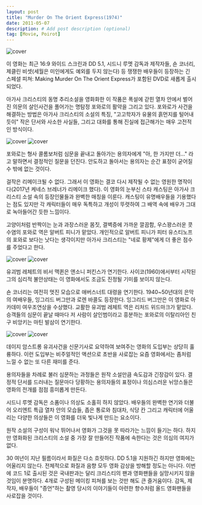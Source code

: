 ```yaml
---
layout: post
title: "Murder On The Orient Express(1974)"
date: 2011-05-07
description: # Add post description (optional)
tag: [Movie, Poirot]
---
```


![cover]({{site.baseurl}}/assets/img/dpreview/PDVD.jpg)

이 영화는 최근 16:9 와이드 스크린과 DD 5.1, 시드니 루멧 감독과 제작자들,
숀 코너리, 제클린 비셋(세월은 미인에게도 예외를 두지 않는다) 등 쟁쟁한
배우들이 등장하는 긴 스페셜 피쳐: Making Murder On The Orient Express가
포함된 DVD로 새롭게 출시되었다.

아가사 크리스티의 동명 추리소설을 영화화한 이 작품은 폭설에 갇힌 열차 안에서
벌어진 의문의 살인사건을 풀어가는 명탐정 포와로의 활약을 그리고 있다. 포와로가
사건을 해결하는 방법은 아가사 크리스티의 소설의 특징, "고고학자가 유물의
흙먼지를 털어내 듯이" 작은 단서와 사소한 사실들, 그리고 대화를 통해 진실에
접근해가는 매우 고전적인 방식이다.

![cover]({{site.baseurl}}/assets/img/dpreview/orient05.jpg) ![cover]({{site.baseurl}}/assets/img/dpreview/orient02.jpg)

포와로는 형사 콜롬보처럼 심문을 끝내고 돌아가는 용의자에게 "아, 한 가지만 더..."
라고 말하면서 결정적인 질문을 던진다. 안도하고 돌아서는 용의자는 순간 표정이
굳어질 수 밖에 없는 것이다.

걸작은 리메이크될 수 없다. 그래서 이 영화는 결코 다시 제작될 수 없는 영원한
명작이다(2017년 케네스 브레너가 리메이크 했다). 이 영화의 눈부신 스타 캐스팅은 아가사 크리스티 소설 속의 등장인물들과
완벽한 매칭을 이룬다. 캐스팅이 유명배우들을 기용했다는 점도 있지만 각 캐릭터들이 매우
독특하고 개성이 뚜렷하여 그 배역 속에 배우가 그대로 녹아들어간 듯한 느낌이다.

고양이처럼 반짝이는 눈과 과장스러운 몸짓, 결벽증에 가까운 깔끔함, 우스꽝스러운
콧수염의 포와로 역은 알버트 피니가 맡았다. 개인적으로 알버트 피니가
피터 유스티노프의 포와로 보다는 낫다는 생각이지만 아가사 크리스티는
"네로 황제"에게 더 좋은 점수를 주었다고 한다.

![cover]({{site.baseurl}}/assets/img/dpreview/orient03.jpg) ![cover]({{site.baseurl}}/assets/img/dpreview/orient09.jpg)

유괴범 레체트의 비서 맥퀸은 앤소니 퍼킨스가 연기한다.
사이코(1960)에서부터 시작된 그의 심리적 불안상태는 이 영화에서도 조금도 진정될
기미를 보이지 않는다.

숀 코너리는 여전히 멋진 모습으로 애버스너트 대령을 연기한다.
1940~50년대의 은막의 여배우들, 잉그리드 버그만과 로렌 바콜도 등장한다.
잉그리드 버그만은 이 영화로 아카데미 여우조연상을 수상했다.
교활한 유괴범 레체트 역은 리처드 위드마크가 맡았다. 승객들의 심문이 끝날 때마다
저 사람이 살인범이라고 흥분하는 포와로의 이탈리아인 친구 비앙키는 마틴 발삼이
연기한다.

![cover]({{site.baseurl}}/assets/img/dpreview/orient12.jpg) ![cover]({{site.baseurl}}/assets/img/dpreview/orient13.jpg)

데이지 암스트롱 유괴사건을 신문기사로 요약하여 보여주는 영화의 도입부는 상당히
훌륭하다. 이런 도입부는 비주얼적인 액션으로 초반을 사로잡는 요즘 영화에서는
좀처럼 느낄 수 없는 또 다른 재미를 준다.

용의자들을 차례로 불러 심문하는 과정들은 원작 소설만큼 속도감과 긴장감이
있다. 결정적 단서를 드러내는 질문마다 당황하는 용의자들의 표정이나 의심스러운
뉘앙스들은 영화의 전개를 점점 흥미롭게 만든다.

시드니 루멧 감독은 소품이나 의상도 소홀히 하지 않았다.
배우들의 완벽한 연기와 더불어 오리엔트 특급 열차 안의 모습들, 좁은 통로와
침대차, 식당 칸 그리고 캐릭터에 어울리는 다양한 의상들은 이 영화를 더욱
빛나게 만드는 요소이다.

원작 소설의 구성이 워낙 뛰어나서 영화가 그것을 못 따라가는 느낌이 들기는 하다. 하지만
영화화된 크리스티의 소설 중 가장 잘 만들어진 작품에 속한다는 것은 의심의 여지가 없다.

30 여년이 지난 필름이라서 화질은 다소 흐릿하다. DD 5.1을 지원하긴 하지만 영화에는
어울리지 않는다. 전체적으로 화질과 음향 모두 영화 감상을 방해할 정도는 아니다.
이번에 코드 1로 출시된 것은 국내판과는 달리 크리스티의 팬과 영화팬들을 실망시키지
않을 것임이 분명하다. 4개로 구성된 메이킹 피쳐를 보는 것만 해도 큰 즐거움이다. 감독, 제작자, 배우들이
"증언"하는 촬영 당시의 이야기들이 아련한 향수처럼 올드 영화팬들을 사로잡을 것이다.